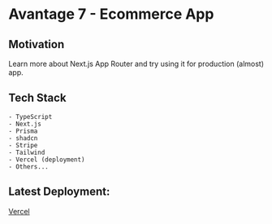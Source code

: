 # Avantage 7 - Ecommerce App

## Motivation

Learn more about Next.js App Router and try using it for production (almost) app.

## Tech Stack

```
- TypeScript
- Next.js
- Prisma
- shadcn
- Stripe
- Tailwind
- Vercel (deployment)
- Others...
```

## Latest Deployment:

[Vercel](https://ecommerce-kappa-brown-98.vercel.app/)
